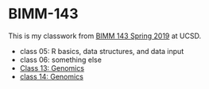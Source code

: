 # BIMM-143

This is my classwork from [BIMM 143 Spring 2019](https://bioboot.github.io/bimm143_S19/) at UCSD.

- class 05: R basics, data structures, and data input
- class 06: something else
- [Class 13: Genomics](https://github.com/FredHBioE/bimm143_class13/blob/master/bimm143_class13.html)
- [class 14: Genomics](https://github.com/FredHBioE/BIMM-143-Spring-2019-/blob/master/class14/bimm143_class14.md)
